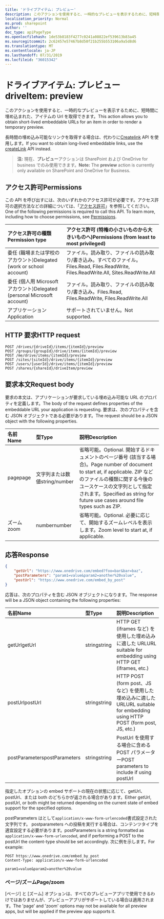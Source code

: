 ```yaml
---
title: 'ドライブアイテム: プレビュー'
description: このアクションを使用すると、一時的なプレビューを表示するために、短時間に埋め込まれた、アイテムの Url を取得できます。
localization_priority: Normal
ms.prod: sharepoint
author: ''
doc_type: apiPageType
ms.openlocfilehash: 1de53b8183f4277c0241a08822ef539613b83a45
ms.sourcegitcommit: 2c62457e57467b8d50f21b255b553106a9a5d8d6
ms.translationtype: MT
ms.contentlocale: ja-JP
ms.lasthandoff: 07/31/2019
ms.locfileid: "36015342"
---
```

# <a name="driveitem-preview"></a><span data-ttu-id="ae450-103">ドライブアイテム: プレビュー</span><span class="sxs-lookup"><span data-stu-id="ae450-103">driveItem: preview</span></span>

<span data-ttu-id="ae450-104">このアクションを使用すると、一時的なプレビューを表示するために、短時間に埋め込まれた、アイテムの Url を取得できます。</span><span class="sxs-lookup"><span data-stu-id="ae450-104">This action allows you to obtain short-lived embeddable URLs for an item in order to render a temporary preview.</span></span>

<span data-ttu-id="ae450-105">長時間の埋め込み可能なリンクを取得する場合は、代わりに[Createlink][] API を使用します。</span><span class="sxs-lookup"><span data-stu-id="ae450-105">If you want to obtain long-lived embeddable links, use the [createLink][] API instead.</span></span>

> <span data-ttu-id="ae450-106">**注:** 現在、**プレビュー**アクションは SharePoint および OneDrive for business でのみ使用できます。</span><span class="sxs-lookup"><span data-stu-id="ae450-106">**Note:** The **preview** action is currently only available on SharePoint and OneDrive for Business.</span></span>

[createLink]: driveitem-createlink.md

## <a name="permissions"></a><span data-ttu-id="ae450-108">アクセス許可</span><span class="sxs-lookup"><span data-stu-id="ae450-108">Permissions</span></span>

<span data-ttu-id="ae450-p101">この API を呼び出すには、次のいずれかのアクセス許可が必要です。アクセス許可の選択方法などの詳細については、「[アクセス許可](/graph/permissions-reference)」を参照してください。</span><span class="sxs-lookup"><span data-stu-id="ae450-p101">One of the following permissions is required to call this API. To learn more, including how to choose permissions, see [Permissions](/graph/permissions-reference).</span></span>

| <span data-ttu-id="ae450-111">アクセス許可の種類</span><span class="sxs-lookup"><span data-stu-id="ae450-111">Permission type</span></span>                        | <span data-ttu-id="ae450-112">アクセス許可 (特権の小さいものから大きいものへ)</span><span class="sxs-lookup"><span data-stu-id="ae450-112">Permissions (from least to most privileged)</span></span>
|:---------------------------------------|:-------------------------------------------
| <span data-ttu-id="ae450-113">委任 (職場または学校のアカウント)</span><span class="sxs-lookup"><span data-stu-id="ae450-113">Delegated (work or school account)</span></span>     | <span data-ttu-id="ae450-114">ファイル。読み取り、ファイルの読み取り/書き込み。すべてのファイル。</span><span class="sxs-lookup"><span data-stu-id="ae450-114">Files.Read, Files.ReadWrite, Files.ReadWrite.All, Sites.ReadWrite.All</span></span>
| <span data-ttu-id="ae450-115">委任 (個人用 Microsoft アカウント)</span><span class="sxs-lookup"><span data-stu-id="ae450-115">Delegated (personal Microsoft account)</span></span> | <span data-ttu-id="ae450-116">ファイル。読み取り、ファイルの読み取り/書き込み。</span><span class="sxs-lookup"><span data-stu-id="ae450-116">Files.Read, Files.ReadWrite, Files.ReadWrite.All</span></span>
| <span data-ttu-id="ae450-117">アプリケーション</span><span class="sxs-lookup"><span data-stu-id="ae450-117">Application</span></span>                            | <span data-ttu-id="ae450-118">サポートされていません。</span><span class="sxs-lookup"><span data-stu-id="ae450-118">Not supported.</span></span>

## <a name="http-request"></a><span data-ttu-id="ae450-119">HTTP 要求</span><span class="sxs-lookup"><span data-stu-id="ae450-119">HTTP request</span></span>

<!-- { "blockType": "ignored" } -->

```http
POST /drives/{driveId}/items/{itemId}/preview
POST /groups/{groupId}/drive/items/{itemId}/preview
POST /me/drive/items/{itemId}/preview
POST /sites/{siteId}/drive/items/{itemId}/preview
POST /users/{userId}/drive/items/{itemId}/preview
POST /shares/{shareId}/driveItem/preview
```

## <a name="request-body"></a><span data-ttu-id="ae450-120">要求本文</span><span class="sxs-lookup"><span data-stu-id="ae450-120">Request body</span></span>

<span data-ttu-id="ae450-121">要求の本文は、アプリケーションが要求している埋め込み可能な URL のプロパティを定義します。</span><span class="sxs-lookup"><span data-stu-id="ae450-121">The body of the request defines properties of the embeddable URL your application is requesting.</span></span>
<span data-ttu-id="ae450-122">要求は、次のプロパティを含む JSON オブジェクトである必要があります。</span><span class="sxs-lookup"><span data-stu-id="ae450-122">The request should be a JSON object with the following properties.</span></span>

|   <span data-ttu-id="ae450-123">名前</span><span class="sxs-lookup"><span data-stu-id="ae450-123">Name</span></span>      |  <span data-ttu-id="ae450-124">型</span><span class="sxs-lookup"><span data-stu-id="ae450-124">Type</span></span>         | <span data-ttu-id="ae450-125">説明</span><span class="sxs-lookup"><span data-stu-id="ae450-125">Description</span></span>
|:------------|:--------------|:-----------------------------------------------
| <span data-ttu-id="ae450-126">page</span><span class="sxs-lookup"><span data-stu-id="ae450-126">page</span></span>        | <span data-ttu-id="ae450-127">文字列または数値</span><span class="sxs-lookup"><span data-stu-id="ae450-127">string/number</span></span> | <span data-ttu-id="ae450-128">省略可能。</span><span class="sxs-lookup"><span data-stu-id="ae450-128">Optional.</span></span> <span data-ttu-id="ae450-129">開始するドキュメントのページ番号 (該当する場合)。</span><span class="sxs-lookup"><span data-stu-id="ae450-129">Page number of document to start at, if applicable.</span></span> <span data-ttu-id="ae450-130">ZIP などのファイルの種類に関する今後のユースケースの文字列として指定されます。</span><span class="sxs-lookup"><span data-stu-id="ae450-130">Specified as string for future use cases around file types such as ZIP.</span></span>
| <span data-ttu-id="ae450-131">ズーム</span><span class="sxs-lookup"><span data-stu-id="ae450-131">zoom</span></span>        | <span data-ttu-id="ae450-132">number</span><span class="sxs-lookup"><span data-stu-id="ae450-132">number</span></span>        | <span data-ttu-id="ae450-133">省略可能。</span><span class="sxs-lookup"><span data-stu-id="ae450-133">Optional.</span></span> <span data-ttu-id="ae450-134">必要に応じて、開始するズームレベルを表示します。</span><span class="sxs-lookup"><span data-stu-id="ae450-134">Zoom level to start at, if applicable.</span></span>

## <a name="response"></a><span data-ttu-id="ae450-135">応答</span><span class="sxs-lookup"><span data-stu-id="ae450-135">Response</span></span>

```json
{
    "getUrl": "https://www.onedrive.com/embed?foo=bar&bar=baz",
    "postParameters": "param1=value&param2=another%20value",
    "postUrl": "https://www.onedrive.com/embed_by_post"
}
```

<span data-ttu-id="ae450-136">応答は、次のプロパティを含む JSON オブジェクトになります。</span><span class="sxs-lookup"><span data-stu-id="ae450-136">The response will be a JSON object containing the following properties:</span></span>

| <span data-ttu-id="ae450-137">名前</span><span class="sxs-lookup"><span data-stu-id="ae450-137">Name</span></span>           | <span data-ttu-id="ae450-138">型</span><span class="sxs-lookup"><span data-stu-id="ae450-138">Type</span></span>   | <span data-ttu-id="ae450-139">説明</span><span class="sxs-lookup"><span data-stu-id="ae450-139">Description</span></span>
|:---------------|:-------|:---------------------------------------------------
| <span data-ttu-id="ae450-140">getUrl</span><span class="sxs-lookup"><span data-stu-id="ae450-140">getUrl</span></span>         | <span data-ttu-id="ae450-141">string</span><span class="sxs-lookup"><span data-stu-id="ae450-141">string</span></span> | <span data-ttu-id="ae450-142">HTTP GET (iframes など) を使用した埋め込みに適した URL</span><span class="sxs-lookup"><span data-stu-id="ae450-142">URL suitable for embedding using HTTP GET (iframes, etc.)</span></span>
| <span data-ttu-id="ae450-143">postUrl</span><span class="sxs-lookup"><span data-stu-id="ae450-143">postUrl</span></span>        | <span data-ttu-id="ae450-144">string</span><span class="sxs-lookup"><span data-stu-id="ae450-144">string</span></span> | <span data-ttu-id="ae450-145">HTTP POST (form post、JS など) を使用した埋め込みに適した URL</span><span class="sxs-lookup"><span data-stu-id="ae450-145">URL suitable for embedding using HTTP POST (form post, JS, etc.)</span></span>
| <span data-ttu-id="ae450-146">postParameters</span><span class="sxs-lookup"><span data-stu-id="ae450-146">postParameters</span></span> | <span data-ttu-id="ae450-147">string</span><span class="sxs-lookup"><span data-stu-id="ae450-147">string</span></span> | <span data-ttu-id="ae450-148">PostUrl を使用する場合に含める POST パラメーター</span><span class="sxs-lookup"><span data-stu-id="ae450-148">POST parameters to include if using postUrl</span></span>

<span data-ttu-id="ae450-149">指定したオプションの embed サポートの現在の状態に応じて、getUrl、postUrl、または both のどちらかが返される場合があります。</span><span class="sxs-lookup"><span data-stu-id="ae450-149">Either getUrl, postUrl, or both might be returned depending on the current state of embed support for the specified options.</span></span>

<span data-ttu-id="ae450-150">postParameters はとして`application/x-www-form-urlencoded`書式設定された文字列です。 postparameters への投稿を実行する場合は、コンテンツタイプを適宜設定する必要があります。</span><span class="sxs-lookup"><span data-stu-id="ae450-150">postParameters is a string formatted as `application/x-www-form-urlencoded`, and if performing a POST to the postUrl the content-type should be set accordingly.</span></span> <span data-ttu-id="ae450-151">次に例を示します。</span><span class="sxs-lookup"><span data-stu-id="ae450-151">For example:</span></span>
```
POST https://www.onedrive.com/embed_by_post
Content-Type: application/x-www-form-urlencoded

param1=value&param2=another%20value
```

### <a name="pagezoom"></a><span data-ttu-id="ae450-152">ページ/ズーム</span><span class="sxs-lookup"><span data-stu-id="ae450-152">Page/zoom</span></span>

<span data-ttu-id="ae450-153">[ページ] と [ズーム] オプションは、すべてのプレビューアプリで使用できるわけではありませんが、プレビューアプリがサポートしている場合は適用されます。</span><span class="sxs-lookup"><span data-stu-id="ae450-153">The 'page' and 'zoom' options may not be available for all preview apps, but will be applied if the preview app supports it.</span></span>
